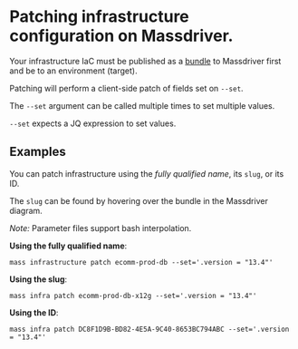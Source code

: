 # Patching infrastructure configuration on Massdriver.

Your infrastructure IaC must be published as a [bundle](https://docs.massdriver.cloud/bundles) to Massdriver first and be to an environment (target).

Patching will perform a client-side patch of fields set on `--set`.

The `--set` argument can be called multiple times to set multiple values.

`--set` expects a JQ expression to set values.

## Examples

You can patch infrastructure using the _fully qualified name_, its `slug`, or its ID.

The `slug` can be found by hovering over the bundle in the Massdriver diagram.

_Note:_ Parameter files support bash interpolation.

**Using the fully qualified name**:

```shell
mass infrastructure patch ecomm-prod-db --set='.version = "13.4"'
```

**Using the slug**:

```shell
mass infra patch ecomm-prod-db-x12g --set='.version = "13.4"'
```

**Using the ID**:

```shell
mass infra patch DC8F1D9B-BD82-4E5A-9C40-8653BC794ABC --set='.version = "13.4"'
```
